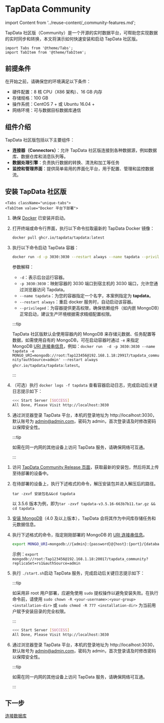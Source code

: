 # TapData Community

import Content from '../reuse-content/_community-features.md';

<Content />

TapData 社区版（Community）是一个开源的实时数据平台，可帮助您实现数据的实时同步和转换，本文将演示如何快速安装和启动 TapData 社区版。

```mdx-code-block
import Tabs from '@theme/Tabs';
import TabItem from '@theme/TabItem';
```

## 前提条件

在开始之前，请确保您的环境满足以下条件：

- 硬件配置：8 核 CPU（X86 架构）、16 GB 内存
- 存储规格：100 GB
- 操作系统：CentOS 7 + 或 Ubuntu 16.04 +
- 网络环境：可与数据目标数据库通信

## 组件介绍

TapData 社区版包括以下主要组件：

- **连接器（Connectors）**：允许 TapData 社区版连接到各种数据源，例如数据库、数据仓库和消息队列等。
- **数据处理引擎**：负责执行数据的转换、清洗和加工等任务
- **监控和管理界面**：提供简单易用的界面化平台，用于配置、管理和监控数据流。

## 安装 TapData 社区版



```mdx-code-block
<Tabs className="unique-tabs">
<TabItem value="Docker 平台下部署">
```
1. 确保 [Docker](https://docs.docker.com/get-docker/) 已安装并启动。

2. 打开终端或命令行界面，执行以下命令拉取最新的 TapData Docker 镜像：

   ```bash
   docker pull ghcr.io/tapdata/tapdata:latest
   ```

3. 执行以下命令启动 TapData 容器：

   ```bash
   docker run -d -p 3030:3030 --restart always --name tapdata --privileged ghcr.io/tapdata/tapdata:latest
   ```

   参数解释：

   - `-d`：表示后台运行容器。
   - `-p 3030:3030`：映射容器的 3030 端口到宿主机的 3030 端口，允许您通过浏览器访问 Tapdata。
   - `--name tapdata`：为您的容器指定一个名字，本案例指定为 **tapdata**。
   - `--restart always`：重启 docker 服务时，自动启动该容器。
   - `--privileged`：为容器提供更高权限，确保依赖组件（如内嵌 MongoDB）正常启动，建议生产环境根据需求精细配置权限。

   :::tip

   TapData 社区版默认会使用容器内的 MongoDB 来存储元数据、任务配置等数据，如需使用自有的 MongoDB，可在启动容器时通过 `-e` 来指定 MongoDB [URI 连接串信息](https://www.mongodb.com/docs/v5.0/reference/connection-string/#standard-connection-string-format)，例如：`docker run  -d -p 3030:3030 --name tapdata -e MONGO_URI=mongodb://root:Tap123456@192.168.1.18:29917/tapdata_community?authSource=admin' --restart always ghcr.io/tapdata/tapdata:latest`。

   :::

4. （可选）执行 `docker logs -f tapdata` 查看容器启动日志，完成启动后关键日志提示如下：

   ```bash
   <<< Start Server [SUCCESS]
   All Done, Please Visit http://localhost:3030
   ```

5. 通过浏览器登录 TapData 平台，本机的登录地址为 http://localhost:3030，默认账号为 admin@admin.com，密码为 admin，首次登录请及时修改密码以保障安全性。

   :::tip

   如需在同一内网的其他设备上访问 TapData 服务，请确保网络可互通。

   :::

</TabItem>

<TabItem value="Linux 平台下部署">

1. 访问 [TapData Community Release 页面](https://github.com/tapdata/tapdata/releases)，获取最新的安装包，然后将其上传至待部署的设备中。

2. 在待部署的设备上，执行下述格式的命令，解压安装包并进入解压后的路径。

   ```shell
   tar -zxvf 安装包名&&cd tapdata
   ```

   以 3.5.6 版本为例，即为`tar -zxvf tapdata-v3.5.16-663b7b11.tar.gz && cd tapdata`

3. [安装 MongoDB](../administration/production-deploy/install-replica-mongodb.md)（4.0 及以上版本），TapData 会将其作为中间库存储任务和元数据信息。

3. 执行下述格式的命令，指定刚刚部署的 MongoDB 的 [URI 连接串信息](https://www.mongodb.com/docs/v5.0/reference/connection-string/#standard-connection-string-format)。

   ```bash
   export MONGO_URI=mongodb://{admin}:{password}@{host}:{port}/{database_name}?replicaSet={replica_name}&authSource=admin
   ```

   示例：`export mongodb://root:Tap123456@192.168.1.18:20017/tapdata_community?replicaSet=rs1&authSource=admin`

4. 执行 `./start.sh`启动 TapData 服务，完成启动后关键日志提示如下：

   :::tip

   如采用非 root 用户部署，应避免使用 `sudo` 提权操作以避免安装失败。在执行命令前，请使用 `sudo chown -R <your-username>:<your-group> <installation-dir>` 或 `sudo chmod -R 777 <installation-dir>` 为当前用户赋予安装目录的完全权限。

   :::

   ```bash
   <<< Start Server [SUCCESS]
   All Done, Please Visit http://localhost:3030
   ```

5. 通过浏览器登录 TapData 平台，本机的登录地址为 http://localhost:3030，默认账号为 admin@admin.com，密码为 admin，首次登录请及时修改密码以保障安全性。

   :::tip

   如需在同一内网的其他设备上访问 TapData 服务，请确保网络可互通。

   :::


</TabItem>
</Tabs>



## 下一步

[连接数据库](../quick-start/connect-database.md)